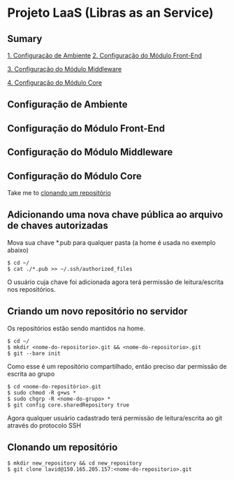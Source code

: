# Projeto LaaS (Libras as an Service)

## Sumary

[1. Configuração de Ambiente](#configuração-de-ambiente)
[2. Configuração do Módulo Front-End](#configuração-do-módulo-front-end)

[3. Configuração do Módulo Middleware](#configuração-do-módulo-middleware)

[4. Configuração do Módulo Core](#configuração-do-módulo-core)

## Configuração de Ambiente

## Configuração do Módulo Front-End

## Configuração do Módulo Middleware

## Configuração do Módulo Core

Take me to [clonando um repositório](#criando-um-novo-repositório-no-servidor)

## Adicionando uma nova chave pública ao arquivo de chaves autorizadas

Mova sua chave *.pub para qualquer pasta (a home é usada no exemplo abaixo)

	$ cd ~/
	$ cat ./*.pub >> ~/.ssh/authorized_files

O usuário cuja chave foi adicionada agora terá permissão de leitura/escrita nos repositórios.

## Criando um novo repositório no servidor

Os repositórios estão sendo mantidos na home.

	$ cd ~/
	$ mkdir <nome-do-repositorio>.git && <nome-do-repositorio>.git
	$ git --bare init

Como esse é um repositório compartilhado, então preciso dar permissão de escrita ao grupo

	$ cd <nome-do-repositório>.git
	$ sudo chmod -R g+ws *
	$ sudo chgrp -R <nome-do-grupo> *
	$ git config core.sharedRepository true

Agora qualquer usuário cadastrado terá permissão de leitura/escrita ao git através do protocolo SSH

## Clonando um repositório</a>

	$ mkdir new_repository && cd new_repository
	$ git clone lavid@150.165.205.157:<nome-do-repositorio>.git